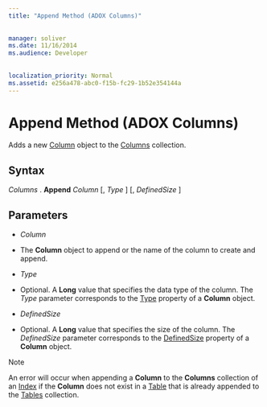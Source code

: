 ```yaml
---
title: "Append Method (ADOX Columns)"
  
  
manager: soliver
ms.date: 11/16/2014
ms.audience: Developer
 
  
localization_priority: Normal
ms.assetid: e256a478-abc0-f15b-fc29-1b52e354144a
---
```


# Append Method (ADOX Columns)

Adds a new [Column](column-object-adox.md) object to the [Columns](columns-collection-adox.md) collection. 
  
## Syntax

 *Columns*  . **Append** *Column*  [,  *Type*  ] [,  *DefinedSize*  ] 
  
## Parameters

-  *Column* 
    
- The **Column** object to append or the name of the column to create and append. 
    
-  *Type* 
    
- Optional. A **Long** value that specifies the data type of the column. The  *Type*  parameter corresponds to the [Type](http://msdn.microsoft.com/library/3e222e89-f57e-28f9-8488-81828f882643%28Office.15%29.aspx) property of a **Column** object. 
    
-  *DefinedSize* 
    
- Optional. A **Long** value that specifies the size of the column. The  *DefinedSize*  parameter corresponds to the [DefinedSize](definedsize-property-adox.md) property of a **Column** object. 
    
> [!NOTE]
> An error will occur when appending a **Column** to the **Columns** collection of an [Index](index-object-adox.md) if the **Column** does not exist in a [Table](table-object-adox.md) that is already appended to the [Tables](tables-collection-adox.md) collection. 
  

